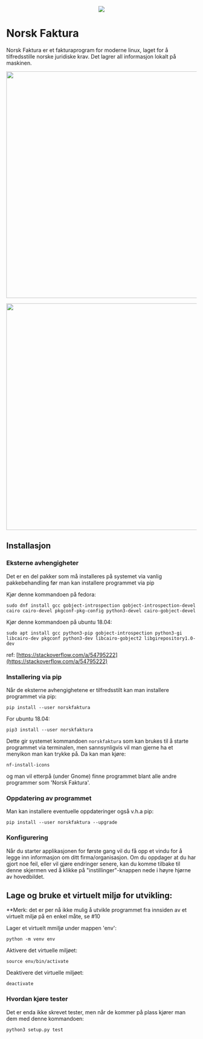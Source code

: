<p align="center">
  <img src="https://raw.githubusercontent.com/morngrar/norskfaktura/master/norskfaktura/assets/norskfaktura.png">
</p>

# Norsk Faktura


Norsk Faktura er et fakturaprogram for moderne linux, laget for å tilfredsstille norske juridiske krav. Det lagrer all informasjon lokalt på maskinen.

<p align="center">
  <img width="600" src="https://user-images.githubusercontent.com/6575679/112526840-b1139100-8da2-11eb-8a3e-4fa64f04f802.png">
</p>

<p align="center">
  <img width="600" src="https://user-images.githubusercontent.com/6575679/112526852-b375eb00-8da2-11eb-864a-63a8ddb1eaf1.png">
</p>

## Installasjon
### Eksterne avhengigheter

Det er en del pakker som må installeres på systemet via vanlig pakkebehandling før man kan installere programmet via pip

Kjør denne kommandoen på fedora:

    sudo dnf install gcc gobject-introspection gobject-introspection-devel cairo cairo-devel pkgconf-pkg-config python3-devel cairo-gobject-devel

Kjør denne kommandoen på ubuntu 18.04:

    sudo apt install gcc python3-pip gobject-introspection python3-gi libcairo-dev pkgconf python3-dev libcairo-gobject2 libgirepository1.0-dev

ref: [https://stackoverflow.com/a/54795222](https://stackoverflow.com/a/54795222)

### Installering via pip
Når de eksterne avhengighetene er tilfredsstilt kan man installere programmet via pip:

    pip install --user norskfaktura

For ubuntu 18.04:

    pip3 install --user norskfaktura

Dette gir systemet kommandoen `norskfaktura` som kan brukes til å starte programmet via terminalen, men sannsynligvis vil man gjerne ha et menyikon man kan trykke på. Da kan man kjøre:

    nf-install-icons

og man vil etterpå (under Gnome) finne programmet blant alle andre programmer som 'Norsk Faktura'.

### Oppdatering av programmet
Man kan installere eventuelle oppdateringer også v.h.a pip:

    pip install --user norskfaktura --upgrade


### Konfigurering
Når du starter applikasjonen for første gang vil du få opp et vindu for å legge inn informasjon om ditt firma/organisasjon. Om du oppdager at du har gjort noe feil, eller vil gjøre endringer senere, kan du komme tilbake til denne skjermen ved å klikke på "instillinger"-knappen nede i høyre hjørne av hovedbildet.


## Lage og bruke et virtuelt miljø for utvikling:
**Merk: det er per nå ikke mulig å utvikle programmet fra innsiden av et virtuelt miljø på en enkel måte, se #10

Lager et virtuelt mmiljø under mappen 'env':

    python -m venv env

Aktivere det virtuelle miljøet:

    source env/bin/activate

Deaktivere det virtuelle miljøet:

    deactivate


### Hvordan kjøre tester

Det er enda ikke skrevet tester, men når de kommer på plass kjører man dem med denne kommandoen:

    python3 setup.py test
